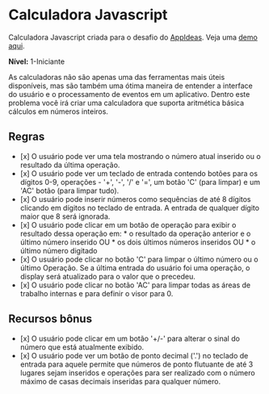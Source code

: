 # Calculadora Javascript
Calculadora Javascript criada para o desafio do [AppIdeas](https://github.com/florinpop17/app-ideas).
Veja uma [demo aqui](https://codepen.io/gustavoaqm/pen/gOoEqPV).

**Nível:** 1-Iniciante

As calculadoras não são apenas uma das ferramentas mais úteis disponíveis, mas são
também uma ótima maneira de entender a interface do usuário e o processamento de eventos em um aplicativo. Dentro
este problema você irá criar uma calculadora que suporta aritmética básica
cálculos em números inteiros.

##  Regras

-    [x] O usuário pode ver uma tela mostrando o número atual inserido ou o
resultado da última operação.
-    [x] O usuário pode ver um teclado de entrada contendo botões para os dígitos 0-9,
operações - '+', '-', '/' e '=', um botão 'C' (para limpar) e um 'AC'
botão (para limpar tudo).
-    [x] O usuário pode inserir números como sequências de até 8 dígitos clicando em
dígitos no teclado de entrada. A entrada de qualquer dígito maior que 8 será ignorada.
-    [x] O usuário pode clicar em um botão de operação para exibir o resultado dessa
operação em:
    * o resultado da operação anterior e o último número inserido OU
    * os dois últimos números inseridos OU
    * o último número digitado
-    [x] O usuário pode clicar no botão 'C' para limpar o último número ou o último
Operação. Se a última entrada do usuário foi uma operação, o display será
atualizado para o valor que o precedeu.
-    [x] O usuário pode clicar no botão 'AC' para limpar todas as áreas de trabalho internas e
para definir o visor para 0.

##  Recursos bônus

-    [x] O usuário pode clicar em um botão '+/-' para alterar o sinal do número que está
atualmente exibido.
-    [x] O usuário pode ver um botão de ponto decimal ('.') no teclado de entrada para aquele
permite que números de ponto flutuante de até 3 lugares sejam inseridos e operações para
ser realizado com o número máximo de casas decimais inseridas para qualquer
número.
